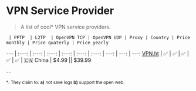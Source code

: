 # VPN Service Provider

> A list of cool\* VPN service providers.

     | PPTP  | L2TP  | OpenVPN TCP | OpenVPN UDP | Proxy | Country | Price monthly | Price quaterly | Price yearly 
 --- | :---: | :---: | :---:       | :---:       | :---: | :---:   | ---:          | ---:           | ---:
[VPN.ht](https://vpn.ht) | :white_check_mark: | :white_check_mark: | :white_check_mark: | :white_check_mark: | :white_check_mark: | :cn: China | $4.99 || $39.99 

--

<sub>\*: They claim to: **a)** not save logs **b)** support the open web.</sub>
